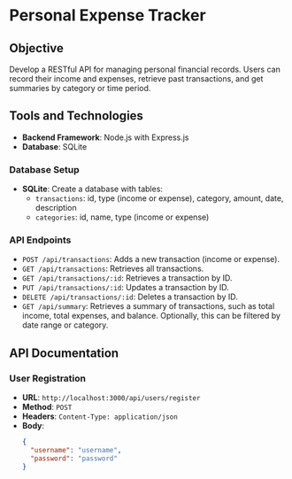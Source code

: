 # Personal Expense Tracker

## Objective

Develop a RESTful API for managing personal financial records. Users can record their income and expenses, retrieve past transactions, and get summaries by category or time period.

## Tools and Technologies

- **Backend Framework**: Node.js with Express.js
- **Database**: SQLite


### Database Setup

- **SQLite**: Create a database with tables:
  - `transactions`: id, type (income or expense), category, amount, date, description
  - `categories`: id, name, type (income or expense)

### API Endpoints

- `POST /api/transactions`: Adds a new transaction (income or expense).
- `GET /api/transactions`: Retrieves all transactions.
- `GET /api/transactions/:id`: Retrieves a transaction by ID.
- `PUT /api/transactions/:id`: Updates a transaction by ID.
- `DELETE /api/transactions/:id`: Deletes a transaction by ID.
- `GET /api/summary`: Retrieves a summary of transactions, such as total income, total expenses, and balance. Optionally, this can be filtered by date range or category.


## API Documentation

### User Registration

- **URL**: `http://localhost:3000/api/users/register`
- **Method**: `POST`
- **Headers**: `Content-Type: application/json`
- **Body**:
  ```json
  {
    "username": "username",
    "password": "password"
  }
